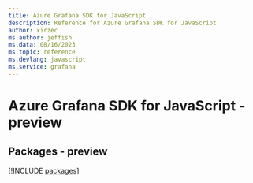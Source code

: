 ```yaml
---
title: Azure Grafana SDK for JavaScript
description: Reference for Azure Grafana SDK for JavaScript
author: xirzec
ms.author: jeffish
ms.data: 08/16/2023
ms.topic: reference
ms.devlang: javascript
ms.service: grafana
---
```

# Azure Grafana SDK for JavaScript - preview
## Packages - preview
[!INCLUDE [packages](grafana-index.md)]